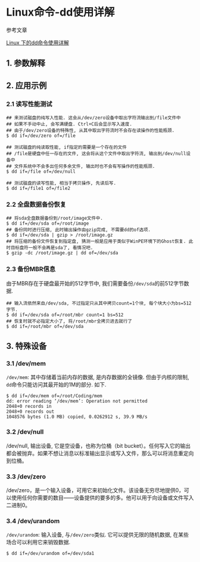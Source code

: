 # Linux命令-dd使用详解

参考文章

[Linux 下的dd命令使用详解](https://linux.cn/article-1429-1.html)

## 1. 参数解释

## 2. 应用示例

### 2.1 读写性能测试

```
## 来测试磁盘的纯写入性能. 这会从/dev/zero设备中取出字符流输出到/file文件中
## 如果不手动中止, 会写满硬盘. Ctrl+C后会显示写入速度.
## 由于/dev/zero设备的特殊性, 从其中取出字符流时不会存在读操作的性能瓶颈.
$ dd if=/dev/zero of=/file 

## 测试磁盘的纯读取性能, if指定的需要是一个存在的文件
## /file是硬盘中任一存在的文件, 这会将从这个文件中取出字符流, 输出到/dev/null设备中
## 文件系统中不会多出任何多余文件, 输出时也不会有写操作的性能瓶颈.
$ dd if=/file of=/dev/null 

## 测试磁盘的读写性能, 相当于拷贝操作, 先读后写.
$ dd if=/file1 of=/file2 
```

### 2.2 全盘数据备份恢复

```
## 将sda全盘数据备份到/root/image文件中.
$ dd if=/dev/sda of=/root/image
## 备份同时进行压缩, 此时输出操作由gzip完成, 不需要dd的of选项.
$ dd if=/dev/sda | gzip > /root/image.gz
## 将压缩的备份文件恢复到指定盘, 猜测一般是应用于类似于WinPE环境下的Ghost恢复. 此时目标盘符一般不会再是sda了, 看情况吧.
$ gzip -dc /root/image.gz | dd of=/dev/sda
```

### 2.3 备份MBR信息

由于MBR存在于硬盘最开始的512字节中, 我们需要备份`/dev/sda`的前512字节数据.

```
## 输入流依然来自/dev/sda, 不过指定只从其中拷贝count=1个块, 每个块大小为bs=512字节.
$ dd if=/dev/sda of=/root/mbr count=1 bs=512
## 恢复时就不必指定大小了, 将/root/mbr全拷贝进去就行了
$ dd if=/root/mbr of=/dev/sda
```

## 3. 特殊设备

### 3.1 /dev/mem

`/dev/mem`: 其中存储着当前内存的数据, 是内存数据的全镜像. 但由于内核的限制, `dd`命令只能访问其最开始的1M的部分. 如下.

```
$ dd if=/dev/mem of=/root/Coding/mem
dd: error reading ‘/dev/mem’: Operation not permitted
2048+0 records in
2048+0 records out
1048576 bytes (1.0 MB) copied, 0.0262912 s, 39.9 MB/s

```

### 3.2 /dev/null

/dev/null, 输出设备, 它是空设备，也称为位桶（bit bucket）。任何写入它的输出都会被抛弃。如果不想让消息以标准输出显示或写入文件，那么可以将消息重定向到位桶。

### 3.3 /dev/zero

/dev/zero，是一个输入设备，可用它来初始化文件。该设备无穷尽地提供0，可以使用任何你需要的数目——设备提供的要多的多。他可以用于向设备或文件写入二进制0。

### 3.4 /dev/urandom

`/dev/urandom`: 输入设备, 与`/dev/zero`类似. 它可以提供无限的随机数据, 在某些场合可以利用它来销毁数据.

```
$ dd if=/dev/urandom of=/dev/sda1
```